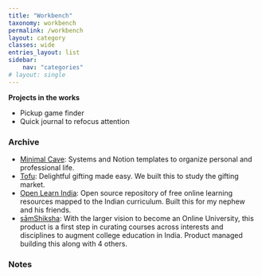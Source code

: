 ```yaml
---
title: "Workbench"
taxonomy: workbench
permalink: /workbench
layout: category
classes: wide
entries_layout: list
sidebar:
    nav: "categories"
# layout: single
---
```

**Projects in the works**
- Pickup game finder
- Quick journal to refocus attention

### Archive
- [Minimal Cave](https://minimalcave.com): Systems and Notion templates to organize personal and professional life.
- [Tofu](https://ontofu.com/): Delightful gifting made easy. We built this to study the gifting market.
- [Open Learn India](https://anilgeorge.blog/openlearnindia): Open source repository of free online learning resources mapped to the Indian curriculum. Built this for my nephew and his friends.
- [sāmShiksha](https://samshiksha.gov.in): With the larger vision to become an Online University, this product is a first step in curating courses across interests and disciplines to augment college education in India. Product managed building this along with 4 others.

### Notes